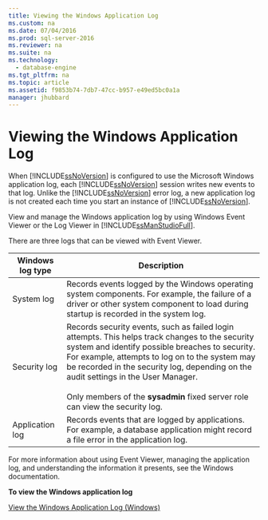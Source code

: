 ```yaml
---
title: Viewing the Windows Application Log
ms.custom: na
ms.date: 07/04/2016
ms.prod: sql-server-2016
ms.reviewer: na
ms.suite: na
ms.technology: 
  - database-engine
ms.tgt_pltfrm: na
ms.topic: article
ms.assetid: f9853b74-7db7-47cc-b957-e49ed5bc0a1a
manager: jhubbard
---
```

# Viewing the Windows Application Log
When [!INCLUDE[ssNoVersion](../../Topics/TopicNameContainA/includes/ssNoVersion_md.md)] is configured to use the Microsoft Windows application log, each [!INCLUDE[ssNoVersion](../../Topics/TopicNameContainA/includes/ssNoVersion_md.md)] session writes new events to that log. Unlike the [!INCLUDE[ssNoVersion](../../Topics/TopicNameContainA/includes/ssNoVersion_md.md)] error log, a new application log is not created each time you start an instance of [!INCLUDE[ssNoVersion](../../Topics/TopicNameContainA/includes/ssNoVersion_md.md)].  
  
 View and manage the Windows application log by using Windows Event Viewer or the Log Viewer in [!INCLUDE[ssManStudioFull](../../Topics/TopicNameContainA/includes/ssManStudioFull_md.md)].  
  
 There are three logs that can be viewed with Event Viewer.  
  
|Windows log type|Description|  
|----------------------|-----------------|  
|System log|Records events logged by the Windows operating system components. For example, the failure of a driver or other system component to load during startup is recorded in the system log.|  
|Security log|Records security events, such as failed login attempts. This helps track changes to the security system and identify possible breaches to security. For example, attempts to log on to the system may be recorded in the security log, depending on the audit settings in the User Manager.<br /><br /> Only members of the **sysadmin** fixed server role can view the security log.|  
|Application log|Records events that are logged by applications. For example, a database application might record a file error in the application log.|  
  
 For more information about using Event Viewer, managing the application log, and understanding the information it presents, see the Windows documentation.  
  
 **To view the Windows application log**  
  
 [View the Windows Application Log (Windows)](../../Topics/TopicNameNotContainA/View-the-Windows-Application-Log--Windows-.md)